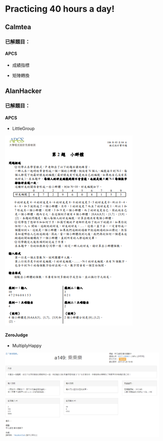 # Practicing 40 hours a day!
## Calmtea
### 已解題目：
#### APCS
* 成績指標

* 矩陣轉換

## AlanHacker
### 已解題目：
#### APCS
* LittleGroup

![alt text](https://github.com/Calmtea5209/Programing/blob/master/AlanHacker/APCS/LittleGroup/LittleGroup.png)
#### ZeroJudge
* MultiplyHappy

![alt text](https://github.com/Calmtea5209/Programing/blob/master/AlanHacker/ZeroJudge/MultiplyHappy/MultiplyHappy.png)

